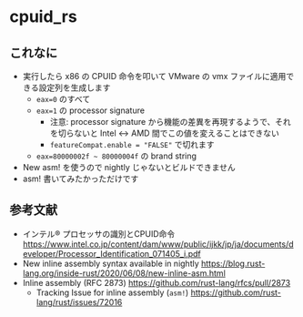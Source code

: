 cpuid_rs
===

これなに
---
- 実行したら x86 の CPUID 命令を叩いて VMware の vmx ファイルに適用できる設定列を生成します
    + `eax=0` のすべて
    + `eax=1` の processor signature
        * 注意: processor signature から機能の差異を再現するようで、それを切らないと Intel <-> AMD 間でこの値を変えることはできない
        * `featureCompat.enable = "FALSE"` で切れます
    + `eax=80000002f ~ 80000004f` の brand string
- New asm! を使うので nightly じゃないとビルドできません
- asm! 書いてみたかっただけです

参考文献
---
- インテル® プロセッサの識別とCPUID命令 https://www.intel.co.jp/content/dam/www/public/ijkk/jp/ja/documents/developer/Processor_Identification_071405_i.pdf
- New inline assembly syntax available in nightly https://blog.rust-lang.org/inside-rust/2020/06/08/new-inline-asm.html
- Inline assembly (RFC 2873) https://github.com/rust-lang/rfcs/pull/2873
    - Tracking Issue for inline assembly (`asm!`) https://github.com/rust-lang/rust/issues/72016
